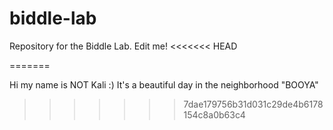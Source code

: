 # biddle-lab
Repository for the Biddle Lab. Edit me!
<<<<<<< HEAD

=======

Hi my name is NOT Kali
:)
It's a beautiful day in the neighborhood
"BOOYA"
>>>>>>> 7dae179756b31d031c29de4b6178154c8a0b63c4
